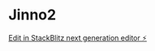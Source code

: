 # Jinno2

[Edit in StackBlitz next generation editor ⚡️](https://stackblitz.com/~/github.com/J1nno/Jinno2)